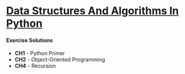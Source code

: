 # [Data Structures And Algorithms In Python](https://www.wiley.com/en-us/Data+Structures+and+Algorithms+in+Python-p-9781118549582)


#### Exercise Solutions

* __CH1__ - Python Primer
* __CH2__ - Object-Oriented Programming
* __CH4__ - Recursion
